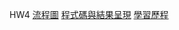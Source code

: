 

HW4
[流程圖](https://github.com/yoyo032/Financial-Engineering/blob/master/HW4_PYTHON/%E8%B2%A1%E5%B7%A54%E6%B5%81%E7%A8%8B%E5%9C%96.png)
[程式碼與結果呈現](https://github.com/yoyo032/Financial-Engineering/blob/master/HW4_PYTHON/%E8%B2%A1%E5%B7%A54%20%E7%A8%8B%E5%BC%8F%E7%A2%BC%E8%88%87%E5%9F%B7%E8%A1%8C%E7%B5%90%E6%9E%9C.ipynb)
[學習歷程](https://github.com/yoyo032/Financial-Engineering/blob/master/HW4_PYTHON/%E8%B2%A1%E5%B7%A54%20%E5%AD%B8%E7%BF%92%E6%AD%B7%E7%A8%8B.ipynb)
